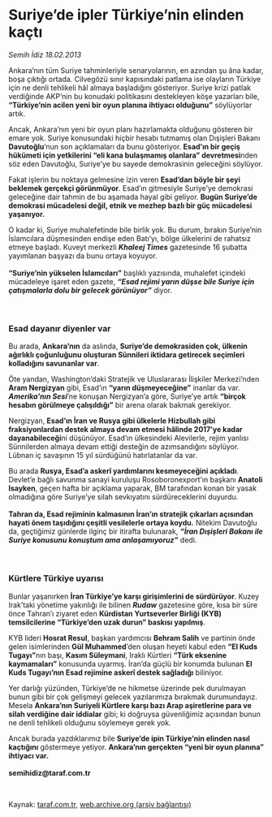# Suriye’de ipler Türkiye’nin elinden kaçtı

*Semih İdiz 18.02.2013*

<div class="yazi"><p>Ankara’nın tüm Suriye tahminleriyle senaryolarının, en azından şu âna kadar, boşa çıktığı ortada. Cilvegözü sınır kapısındaki patlama ise olayların Türkiye için ne denli tehlikeli hâl almaya başladığını gösteriyor. Suriye krizi patlak verdiğinde AKP’nin bu konudaki politikasını destekleyen köşe yazarları bile, <b>“Türkiye’nin acilen yeni bir oyun planına ihtiyacı olduğunu”</b> söylüyorlar artık. </p>
<p>Ancak, Ankara’nın yeni bir oyun planı hazırlamakta olduğunu gösteren bir emare yok. Suriye konusundaki hiçbir hesabı tutmamış olan Dışişleri Bakanı <b>Davutoğlu</b>’nun son açıklamaları da bunu gösteriyor. <b>Esad’ın bir geçiş hükümeti için yetkilerini “eli kana bulaşmamış olanlara” devretmesi</b>nden söz eden Davutoğlu, Suriye’ye bu sayede demokrasinin geleceğini söylüyor. </p>
<p>Fakat işlerin bu noktaya gelmesine izin veren <b>Esad’dan böyle bir şeyi beklemek gerçekçi görünmüyor</b>. Esad’ın gitmesiyle Suriye’ye demokrasi geleceğine dair tahmin de bu aşamada hayal gibi geliyor. <b>Bugün Suriye’de demokrasi mücadelesi değil, etnik ve mezhep bazlı bir güç mücadelesi yaşanıyor.</b> </p>
<p>O kadar ki, Suriye muhalefetinde bile birlik yok. Bu durum, bırakın Suriye’nin İslamcılara düşmesinden endişe eden Batı’yı, bölge ülkelerini de rahatsız etmeye başladı. Kuveyt merkezli <b><i>Khaleej Times</i></b> gazetesinde 16 şubatta yayımlanan başyazı da bunu ortaya koyuyor.<br/><br/><b>“Suriye’nin yükselen İslamcıları”</b> başlıklı yazısında, muhalefet içindeki mücadeleye işaret eden gazete, <b><i>“Esad rejimi yarın düşse bile Suriye için çatışmalarla dolu bir gelecek görünüyor”</i></b> diyor.<br/><br/><br/></p>
<h3>Esad dayanır diyenler var</h3>
<p>Bu arada, <b>Ankara’nın</b> da aslında, <b>Suriye’de demokrasiden çok, ülkenin ağırlıklı çoğunluğunu oluşturan Sünnileri iktidara getirecek seçimleri kolladığını savunanlar var</b>. </p>
<p>Öte yandan, Washington’daki Stratejik ve Uluslararası İlişkiler Merkezi’nden <b>Aram Nergizyan</b> gibi, Esad’ın <b>“yarın düşmeyeceğine”</b> inanlar da var. <b><i>Amerika’nın Sesi</i></b>’ne konuşan Nergizyan’a göre, Suriye’ye artık <b>“birçok hesabın görülmeye çalışıldığı”</b> bir arena olarak bakmak gerekiyor.</p>
<p>Nergizyan, <b>Esad’ın İran ve Rusya gibi ülkelerle Hizbullah gibi fraksiyonlardan destek almaya devam etmesi hâlinde 2017’ye kadar dayanabileceği</b>ni düşünüyor. Esad’ın ülkesindeki Alevilerle, rejim yanlısı Sünnilerden almaya devam ettiği desteğin de azımsandığını söylüyor. Lübnan iç savaşının 15 yıl sürdüğünü hatırlatanlar da var. </p>
<p>Bu arada <b>Rusya, Esad’a askerî yardımlarını kesmeyeceğini açıkladı</b>. Devlet’e bağlı savunma sanayi kuruluşu Rosoboronexport’ın başkanı <b>Anatoli Isayken</b>, geçen hafta bir açıklama yaparak, BM tarafından konan bir yasak olmadığına göre Suriye’ye silah sevkıyatını sürdüreceklerini duyurdu.<br/><br/><b>Tahran da, Esad rejiminin kalmasının İran’ın stratejik çıkarları açısından hayati önem taşıdığını çeşitli vesilelerle ortaya koydu.</b> Nitekim Davutoğlu da, geçtiğimiz günlerde ilginç bir itirafta bulunarak, <b><i>“İran Dışişleri Bakanı ile Suriye konusunu konuştum ama anlaşamıyoruz”</i></b> dedi.<br/><br/><br/></p>
<h3>Kürtlere Türkiye uyarısı</h3>
<p>Bunlar yaşanırken <b>İran Türkiye’ye karşı girişimlerini de sürdürüyor</b>. Kuzey Irak’taki yönetime yakınlığı ile bilinen <b><i>Rudaw</i></b> gazetesine göre, kısa bir süre önce Tahran’ı ziyaret eden <b>Kürdistan Yurtseverler Birliği (KYB) temsilcilerine “Türkiye’den uzak durun” baskısı yapılmış</b>.</p>
<p>KYB lideri <b>Hosrat Resul</b>, başkan yardımcısı <b>Behram Salih</b> ve partinin önde gelen isimlerinden <b>Gül Muhammed</b>’den oluşan heyeti kabul eden <b>“El Kuds Tugayı”</b>nın başı, <b>Kasım Süleymani</b>, Iraklı Kürtleri <b>“Türk eksenine kaymamaları”</b> konusunda uyarmış. İran’da güçlü bir konumda bulunan <b>El Kuds Tugayı’nın Esad rejimine askerî destek sağladığı</b> biliniyor.</p>
<p>Yer darlığı yüzünden, Türkiye’de ne hikmetse üzerinde pek durulmayan bunun gibi bir çok gelişmeyi gelecek yazılarımıza bırakmak durumundayız. Mesela <b>Ankara’nın Suriyeli Kürtlere karşı bazı Arap aşiretlerine para ve silah verdiğine dair iddialar</b> gibi; ki doğruysa güvenliğimiz açısından bunun ne denli tehlikeli olduğunu söylemeye gerek yok.</p>
<p>Ancak burada yazdıklarımız bile <b>Suriye’de ipin Türkiye’nin elinden nasıl kaçtığını</b> göstermeye yetiyor. <b>Ankara’nın gerçekten “yeni bir oyun planına” ihtiyacı var.<br/><br/></b><b>semihidiz@taraf.com.tr</b></p>
<p> </p>
</div>

Kaynak: [taraf.com.tr](http://www.taraf.com.tr/semih-idiz/makale-suriye-de-ipler-turkiye-nin-elinden-kacti.htm), [web.archive.org (arşiv bağlantısı)](http://web.archive.org/web/20131107190026/http://www.taraf.com.tr/semih-idiz/makale-suriye-de-ipler-turkiye-nin-elinden-kacti.htm)
